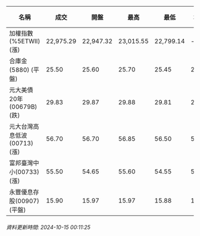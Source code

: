| 名稱 | 成交 | 開盤 | 最高 | 最低 | 均價 | 成交金額(億) | 昨收 | 漲跌幅 | 漲跌 | 總量 | 昨量 | 振幅 |
| -------- | -------- | -------- | -------- |-------- | -------- | -------- |-------- |-------- |-------- | -------- | -------- |-------- |
|加權指數(%5ETWII) (漲)|22,975.29|22,947.32|23,015.55|22,799.14|-|3,149.48|22,901.64|0.32%|73.65|6,947,114|0|0.94%|
|合庫金(5880) (平盤)|25.50|25.60|25.70|25.45|25.52|1.16|25.50|0.00%|0.00|4,535|6,322|0.98%|
|元大美債20年(00679B) (跌)|29.83|29.87|29.88|29.81|29.84|28.62|30.04|0.70%|0.21|95,898|92,808|0.23%|
|元大台灣高息低波(00713) (漲)|56.70|56.70|56.85|56.50|56.67|7.16|56.60|0.18%|0.10|12,640|10,804|0.62%|
|富邦臺灣中小(00733) (漲)|55.50|54.65|55.60|54.55|55.19|0.718|54.85|1.19%|0.65|1,301|1,316|1.91%|
|永豐優息存股(00907) (平盤)|15.90|15.97|15.97|15.88|15.90|0.742|15.90|0.00%|0.00|4,667|4,809|0.57%|
###### 資料更新時間: 2024-10-15 00:11:25